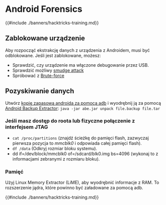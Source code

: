 # Android Forensics

{{#include ./banners/hacktricks-training.md}}

## Zablokowane urządzenie

Aby rozpocząć ekstrakcję danych z urządzenia z Androidem, musi być odblokowane. Jeśli jest zablokowane, możesz:

- Sprawdzić, czy urządzenie ma włączone debugowanie przez USB.
- Sprawdzić możliwy [smudge attack](https://www.usenix.org/legacy/event/woot10/tech/full_papers/Aviv.pdf)
- Spróbować z [Brute-force](https://www.cultofmac.com/316532/this-brute-force-device-can-crack-any-iphones-pin-code/)

## Pozyskiwanie danych

Utwórz [kopię zapasową androida za pomocą adb](mobile-pentesting/android-app-pentesting/adb-commands.md#backup) i wyodrębnij ją za pomocą [Android Backup Extractor](https://sourceforge.net/projects/adbextractor/): `java -jar abe.jar unpack file.backup file.tar`

### Jeśli masz dostęp do roota lub fizyczne połączenie z interfejsem JTAG

- `cat /proc/partitions` (znajdź ścieżkę do pamięci flash, zazwyczaj pierwsza pozycja to _mmcblk0_ i odpowiada całej pamięci flash).
- `df /data` (Odkryj rozmiar bloku systemu).
- dd if=/dev/block/mmcblk0 of=/sdcard/blk0.img bs=4096 (wykonaj to z informacjami zebranymi z rozmiaru bloku).

### Pamięć

Użyj Linux Memory Extractor (LiME), aby wyodrębnić informacje z RAM. To rozszerzenie jądra, które powinno być załadowane za pomocą adb.

{{#include ./banners/hacktricks-training.md}}
